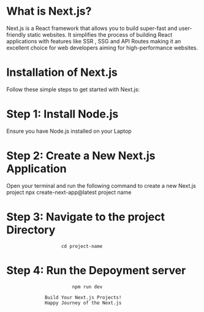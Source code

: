 # What is Next.js?
Next.js is a React framework that allows you to build super-fast and user-friendly static websites. It simplifies the process of building React applications with features like SSR , SSG and API Routes making it an excellent choice for web developers aiming for high-performance websites.

# Installation of Next.js
Follow these simple steps to get started with Next.js:
# Step 1: Install Node.js
Ensure you have Node.js installed on your Laptop  
# Step 2: Create a New Next.js Application
Open your terminal and run the following command to create a new Next.js project
              npx create-next-app@latest project name
# Step 3: Navigate to the project Directory
                        cd project-name
# Step 4: Run the Depoyment server 
                            npm run dev

                  Build Your Next.js Projects! 
                  Happy Journey of the Next.js
